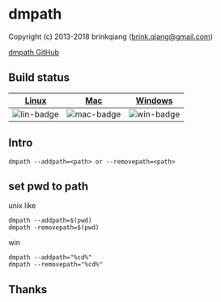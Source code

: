 # dmpath

Copyright (c) 2013-2018 brinkqiang (brink.qiang@gmail.com)

[dmpath GitHub](https://github.com/brinkqiang/dmpath)

## Build status
| [Linux][lin-link] | [Mac][mac-link] | [Windows][win-link] |
| :---------------: | :----------------: | :-----------------: |
| ![lin-badge]      | ![mac-badge]       | ![win-badge]        |

[lin-badge]: https://github.com/brinkqiang/dmpath/workflows/linux/badge.svg "linux build status"
[lin-link]:  https://github.com/brinkqiang/dmpath/actions/workflows/linux.yml "linux build status"
[mac-badge]: https://github.com/brinkqiang/dmpath/workflows/mac/badge.svg "mac build status"
[mac-link]:  https://github.com/brinkqiang/dmpath/actions/workflows/mac.yml "mac build status"
[win-badge]: https://github.com/brinkqiang/dmpath/workflows/win/badge.svg "win build status"
[win-link]:  https://github.com/brinkqiang/dmpath/actions/workflows/win.yml "win build status"


## Intro
```
dmpath --addpath=<path> or --removepath=<path>
```

## set pwd to path

unix like
```
dmpath --addpath=$(pwd)
dmpath -removepath=$(pwd)
```

win
```
dmpath --addpath="%cd%"
dmpath --removepath="%cd%"
```

## Thanks
